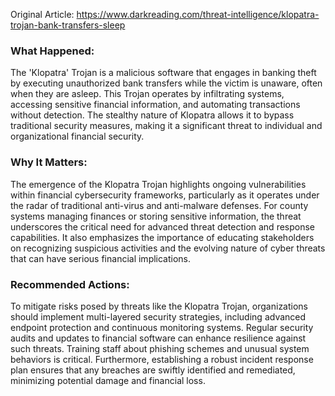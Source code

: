 Original Article: https://www.darkreading.com/threat-intelligence/klopatra-trojan-bank-transfers-sleep

### What Happened:

The 'Klopatra' Trojan is a malicious software that engages in banking theft by executing unauthorized bank transfers while the victim is unaware, often when they are asleep. This Trojan operates by infiltrating systems, accessing sensitive financial information, and automating transactions without detection. The stealthy nature of Klopatra allows it to bypass traditional security measures, making it a significant threat to individual and organizational financial security.

### Why It Matters:

The emergence of the Klopatra Trojan highlights ongoing vulnerabilities within financial cybersecurity frameworks, particularly as it operates under the radar of traditional anti-virus and anti-malware defenses. For county systems managing finances or storing sensitive information, the threat underscores the critical need for advanced threat detection and response capabilities. It also emphasizes the importance of educating stakeholders on recognizing suspicious activities and the evolving nature of cyber threats that can have serious financial implications.

### Recommended Actions:

To mitigate risks posed by threats like the Klopatra Trojan, organizations should implement multi-layered security strategies, including advanced endpoint protection and continuous monitoring systems. Regular security audits and updates to financial software can enhance resilience against such threats. Training staff about phishing schemes and unusual system behaviors is critical. Furthermore, establishing a robust incident response plan ensures that any breaches are swiftly identified and remediated, minimizing potential damage and financial loss.
